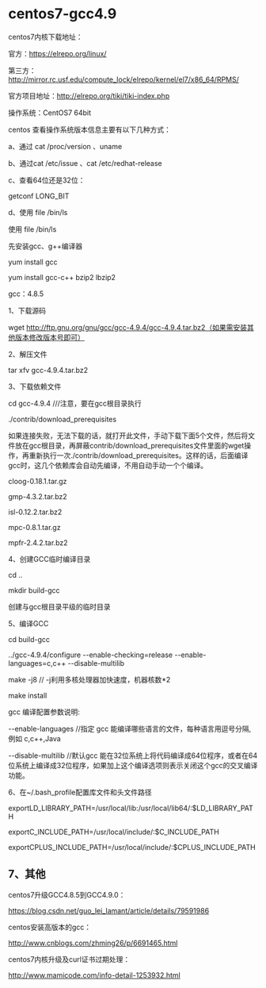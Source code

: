 # centos7-gcc4.9

centos7内核下载地址：

官方：https://elrepo.org/linux/

第三方：http://mirror.rc.usf.edu/compute_lock/elrepo/kernel/el7/x86_64/RPMS/

官方项目地址：http://elrepo.org/tiki/tiki-index.php

操作系统：CentOS7 64bit

centos 查看操作系统版本信息主要有以下几种方式：

a、通过 cat /proc/version 、uname

b、通过cat /etc/issue 、cat /etc/redhat-release

c、查看64位还是32位：

getconf LONG_BIT

d、使用 file /bin/ls

使用 file /bin/ls

先安装gcc、g++编译器

yum install gcc

yum install gcc-c++ bzip2 lbzip2

gcc：4.8.5

1、下载源码

wget http://ftp.gnu.org/gnu/gcc/gcc-4.9.4/gcc-4.9.4.tar.bz2（如果需安装其他版本修改版本号即可）

2、解压文件

tar xfv gcc-4.9.4.tar.bz2

3、下载依赖文件

cd gcc-4.9.4 ///注意，要在gcc根目录执行

./contrib/download_prerequisites

如果连接失败，无法下载的话，就打开此文件，手动下载下面5个文件，然后将文件放在gcc根目录，再屏蔽contrib/download_prerequisites文件里面的wget操作，再重新执行一次./contrib/download_prerequisites。这样的话，后面编译gcc时，这几个依赖库会自动先编译，不用自动手动一个个编译。

cloog-0.18.1.tar.gz

gmp-4.3.2.tar.bz2

isl-0.12.2.tar.bz2

mpc-0.8.1.tar.gz

mpfr-2.4.2.tar.bz2

4、创建GCC临时编译目录

cd ..

mkdir build-gcc

创建与gcc根目录平级的临时目录

5、编译GCC

cd build-gcc


../gcc-4.9.4/configure --enable-checking=release --enable-languages=c,c++ --disable-multilib

make -j8 // -j利用多核处理器加快速度，机器核数*2

make install

 

gcc 编译配置参数说明:

--enable-languages //指定 gcc 能编译哪些语言的文件，每种语言用逗号分隔, 例如 c,c++,Java

--disable-multilib //默认gcc 能在32位系统上将代码编译成64位程序，或者在64位系统上编译成32位程序，如果加上这个编译选项则表示关闭这个gcc的交叉编译功能。

 

6、在~/.bash_profile配置库文件和头文件路径

exportLD_LIBRARY_PATH=/usr/local/lib:/usr/local/lib64/:$LD_LIBRARY_PATH

exportC_INCLUDE_PATH=/usr/local/include/:$C_INCLUDE_PATH

exportCPLUS_INCLUDE_PATH=/usr/local/include/:$CPLUS_INCLUDE_PATH

7、其他
----
centos7升级GCC4.8.5到GCC4.9.0：

https://blog.csdn.net/guo_lei_lamant/article/details/79591986

centos安装高版本的gcc：

http://www.cnblogs.com/zhming26/p/6691465.html

centos7内核升级及curl证书过期处理：

http://www.mamicode.com/info-detail-1253932.html
